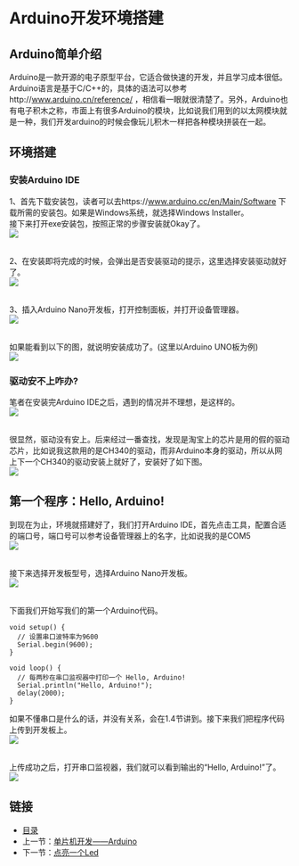 # Arduino开发环境搭建
## Arduino简单介绍
Arduino是一款开源的电子原型平台，它适合做快速的开发，并且学习成本很低。Arduino语言是基于C/C++的，具体的语法可以参考http://www.arduino.cn/reference/ ，相信看一眼就很清楚了。另外，Arduino也有电子积木之称，市面上有很多Arduino的模块，比如说我们用到的以太网模块就是一种，我们开发arduino的时候会像玩儿积木一样把各种模块拼装在一起。
## 环境搭建
### 安装Arduino IDE
1、首先下载安装包，读者可以去https://www.arduino.cc/en/Main/Software 下载所需的安装包。如果是Windows系统，就选择Windows Installer。  
接下来打开exe安装包，按照正常的步骤安装就Okay了。<br>
![](./imgs/1.1/1.1-1.png)<br><br>

2、在安装即将完成的时候，会弹出是否安装驱动的提示，这里选择安装驱动就好了。<br>
![](./imgs/1.1/1.1-2.png)<br><br>

3、插入Arduino Nano开发板，打开控制面板，并打开设备管理器。<br>
![](./imgs/1.1/1.1-3.png)<br><br>

如果能看到以下的图，就说明安装成功了。(这里以Arduino UNO板为例)<br>
![](./imgs/1.1/1.1-4.png)  

### 驱动安不上咋办?
笔者在安装完Arduino IDE之后，遇到的情况并不理想，是这样的。<br>
![](./imgs/1.1/1.1-5.png)<br><br>

很显然，驱动没有安上。后来经过一番查找，发现是淘宝上的芯片是用的假的驱动芯片，比如说我这款用的是CH340的驱动，而非Arduino本身的驱动，所以从网上下一个CH340的驱动安装上就好了，安装好了如下图。<br>
![](./imgs/1.1/1.1-6.png)

## 第一个程序：Hello, Arduino!
到现在为止，环境就搭建好了，我们打开Arduino IDE，首先点击工具，配置合适的端口号，端口号可以参考设备管理器上的名字，比如说我的是COM5<br>
![](./imgs/1.1/1.1-7.png)<br><br>

接下来选择开发板型号，选择Arduino Nano开发板。<br>
![](./imgs/1.1/1.1-8.png)<br><br>

下面我们开始写我们的第一个Arduino代码。  
``` arduino
void setup() {
  // 设置串口波特率为9600
  Serial.begin(9600);
}

void loop() {
  // 每两秒在串口监视器中打印一个 Hello, Arduino!
  Serial.println("Hello, Arduino!");
  delay(2000);
}
```
如果不懂串口是什么的话，并没有关系，会在1.4节讲到。接下来我们把程序代码上传到开发板上。<br>
![](./imgs/1.1/1.1-9.png)<br><br>

上传成功之后，打开串口监视器，我们就可以看到输出的“Hello, Arduino!”了。<br>
![](./imgs/1.1/1.1-10.png)
## 链接
- [目录](directory.md)  
- 上一节：[单片机开发——Arduino](1.0.md)  
- 下一节：[点亮一个Led](1.2.md)
